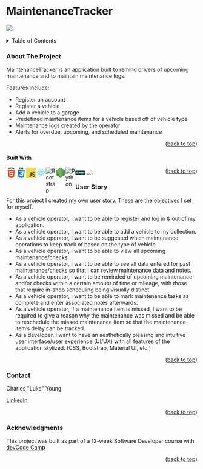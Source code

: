 <div id="top"></div>

<!-- PROJECT SHIELDS -->
<!--
*** I'm using markdown "reference style" links for readability.
*** https://www.markdownguide.org/basic-syntax/#reference-style-links
-->

<!-- TITLE -->
# MaintenanceTracker 

<!-- PROJECT HOMEPAGE -->

![][homepage-screenshot]

<!-- TABLE OF CONTENTS -->
<details>
  <summary>Table of Contents</summary>
  <ol>
    <li>
      <a href="#about-the-project">About The Project</a>
      <ul>
        <li><a href="#built-with">Built With</a></li>
        <li><a href="#user-story">User Story</a></li>
      </ul>
    </li>
    <li><a href="#contact">Contact</a></li>
    <li><a href="#acknowledgments">Acknowledgments</a></li>
  </ol>
</details>


<!-- ABOUT THE PROJECT -->
### About The Project

MaintenanceTracker is an application built to remind drivers of upcoming maintenance and to maintain maintenance logs. 

Features include:
* Register an account
* Register a vehicle
* Add a vehicle to a garage
* Predefined maintenance items for a vehicle based off of vehicle type
* Maintenance logs created by the operator
* Alerts for overdue, upcoming, and scheduled maintenance

<p align="right">(<a href="#top">back to top</a>)</p>

#### Built With

<img align="left" alt="HTML5" width="26px" src="https://raw.githubusercontent.com/github/explore/80688e429a7d4ef2fca1e82350fe8e3517d3494d/topics/html/html.png" />
<img align="left" alt="CSS3" width="26px" src="https://raw.githubusercontent.com/github/explore/80688e429a7d4ef2fca1e82350fe8e3517d3494d/topics/css/css.png" />
<img align="left" alt="JavaScript" width="26px" src="https://raw.githubusercontent.com/github/explore/80688e429a7d4ef2fca1e82350fe8e3517d3494d/topics/javascript/javascript.png" />
<img align="left" alt="React" width="26px" src="https://raw.githubusercontent.com/github/explore/80688e429a7d4ef2fca1e82350fe8e3517d3494d/topics/react/react.png" />
<img align="left" alt="Bootstrap" width="26px" src="https://user-images.githubusercontent.com/42708686/121468850-160d7900-c9d9-11eb-9cc2-b3db7bb52df3.png" />
<img align="left" alt="Node.js" width="26px" src="https://raw.githubusercontent.com/github/explore/80688e429a7d4ef2fca1e82350fe8e3517d3494d/topics/nodejs/nodejs.png" />
<img align="left" alt="Python" width="26px" src="https://raw.githubusercontent.com/jmnote/z-icons/master/svg/python.svg" />
<img align="left" alt="Django" width="26px" src="https://raw.githubusercontent.com/yunaranyancat/yunaranyancat/master/images/django.png" />
<img align="left" alt="MySQL" width="26px" src="https://raw.githubusercontent.com/github/explore/80688e429a7d4ef2fca1e82350fe8e3517d3494d/topics/mysql/mysql.png" />

<p align="right">(<a href="#top">back to top</a>)</p>


<!-- USER STORY -->
  
### User Story
<p>For this project I created my own user story. These are the objectives I set for myself.</p>
<ul>
<li>As a vehicle operator, I want to be able to register and log in & out of my application.</li>
<li>As a vehicle operator, I want to be able to add a vehicle to my collection.</li>
<li>As a vehicle operator, I want to be suggested which maintenance operations to keep track of based on the type of vehicle.</li>
<li>As a vehicle operator, I want to be able to view all upcoming maintenance/checks.</li>
<li>As a vehicle operator, I want to be able to see all data entered for past maintenance/checks so that I can review maintenance data and notes.</li>
<li>As a vehicle operator, I want to be reminded of upcoming maintenance and/or checks within a certain amount of time or mileage, with those that require in-shop scheduling being visually distinct.</li>
<li>As a vehicle operator, I want to be able to mark maintenance tasks as complete and enter associated notes afterwards.</li>
<li>As a vehicle operator, if a maintenance item is missed, I want to be required to give a reason why the maintenance was missed and be able to reschedule the missed maintenance item so that the maintenance item’s delay can be tracked.</li>
<li>As a developer, I want to have an aesthetically pleasing and intuitive user interface/user experience (UI/UX) with all features of the application stylized. (CSS, Bootstrap, Material UI, etc.)</li>
</ul>

<p align="right">(<a href="#top">back to top</a>)</p>

<!-- CONTACT -->
### Contact

<p>Charles "Luke" Young</p>

[LinkedIn](https://www.linkedin.com/in/charles-lucas-young/)

<p align="right">(<a href="#top">back to top</a>)</p>



<!-- ACKNOWLEDGMENTS -->
### Acknowledgments

This project was built as part of a 12-week Software Developer course with [devCode Camp](https://devcodecamp.com/)


<p align="right">(<a href="#top">back to top</a>)</p>



<!-- MARKDOWN LINKS & IMAGES -->
<!-- https://www.markdownguide.org/basic-syntax/#reference-style-links -->
[contributors-shield]: https://img.shields.io/github/contributors/othneildrew/Best-README-Template.svg?style=for-the-badge
[contributors-url]: https://github.com/othneildrew/Best-README-Template/graphs/contributors
[forks-shield]: https://img.shields.io/github/forks/othneildrew/Best-README-Template.svg?style=for-the-badge
[forks-url]: https://github.com/othneildrew/Best-README-Template/network/members
[stars-shield]: https://img.shields.io/github/stars/othneildrew/Best-README-Template.svg?style=for-the-badge
[stars-url]: https://github.com/othneildrew/Best-README-Template/stargazers
[issues-shield]: https://img.shields.io/github/issues/othneildrew/Best-README-Template.svg?style=for-the-badge
[issues-url]: https://github.com/othneildrew/Best-README-Template/issues
[license-shield]: https://img.shields.io/github/license/othneildrew/Best-README-Template.svg?style=for-the-badge
[license-url]: https://github.com/othneildrew/Best-README-Template/blob/master/LICENSE.txt
[linkedin-shield]: https://img.shields.io/badge/-LinkedIn-black.svg?style=for-the-badge&logo=linkedin&colorB=555
[linkedin-url]: https://www.linkedin.com/in/charles-lucas-young/
[homepage-screenshot]:https://raw.githubusercontent.com/youngcharleslucas/MaintenanceTrackerReact/main/public/images/homepage_screenshot.JPG
